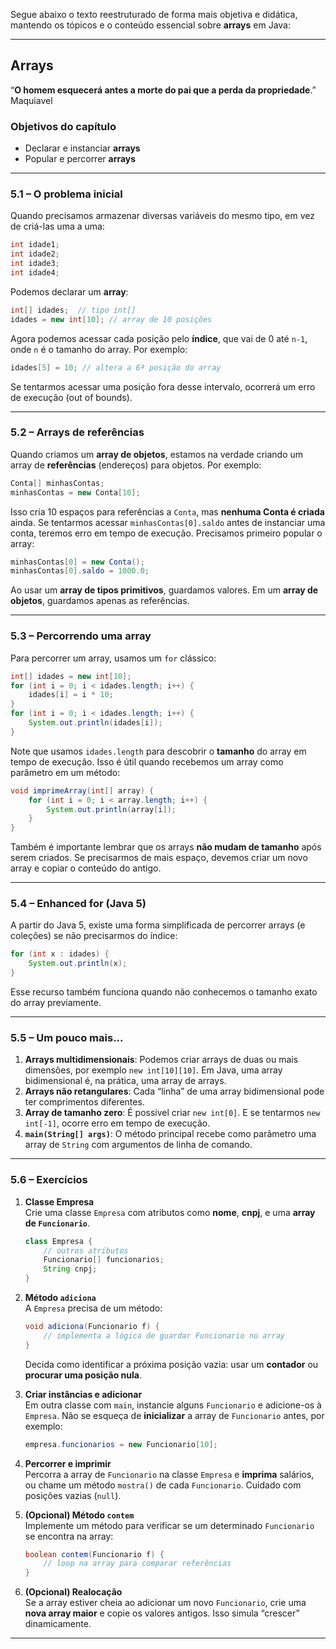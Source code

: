 Segue abaixo o texto reestruturado de forma mais objetiva e didática, mantendo os tópicos e o conteúdo essencial sobre **arrays** em Java:

---

## Arrays

“**O homem esquecerá antes a morte do pai que a perda da propriedade**.”  
Maquiavel

### **Objetivos do capítulo**
- Declarar e instanciar **arrays**  
- Popular e percorrer **arrays**  

---

### **5.1 – O problema inicial**

Quando precisamos armazenar diversas variáveis do mesmo tipo, em vez de criá-las uma a uma:

```java
int idade1;
int idade2;
int idade3;
int idade4;
```

Podemos declarar um **array**:

```java
int[] idades;  // tipo int[]
idades = new int[10]; // array de 10 posições
```

Agora podemos acessar cada posição pelo **índice**, que vai de 0 até `n-1`, onde `n` é o tamanho do array. Por exemplo:

```java
idades[5] = 10; // altera a 6ª posição do array
```

Se tentarmos acessar uma posição fora desse intervalo, ocorrerá um erro de execução (out of bounds).

---

### **5.2 – Arrays de referências**

Quando criamos um **array de objetos**, estamos na verdade criando um array de **referências** (endereços) para objetos. Por exemplo:

```java
Conta[] minhasContas;
minhasContas = new Conta[10];
```

Isso cria 10 espaços para referências a `Conta`, mas **nenhuma Conta é criada** ainda. Se tentarmos acessar `minhasContas[0].saldo` antes de instanciar uma conta, teremos erro em tempo de execução. Precisamos primeiro popular o array:

```java
minhasContas[0] = new Conta();
minhasContas[0].saldo = 1000.0;
```

Ao usar um **array de tipos primitivos**, guardamos valores. Em um **array de objetos**, guardamos apenas as referências.

---

### **5.3 – Percorrendo uma array**

Para percorrer um array, usamos um `for` clássico:

```java
int[] idades = new int[10];
for (int i = 0; i < idades.length; i++) {
    idades[i] = i * 10;
}
for (int i = 0; i < idades.length; i++) {
    System.out.println(idades[i]);
}
```

Note que usamos `idades.length` para descobrir o **tamanho** do array em tempo de execução. Isso é útil quando recebemos um array como parâmetro em um método:

```java
void imprimeArray(int[] array) {
    for (int i = 0; i < array.length; i++) {
        System.out.println(array[i]);
    }
}
```

Também é importante lembrar que os arrays **não mudam de tamanho** após serem criados. Se precisarmos de mais espaço, devemos criar um novo array e copiar o conteúdo do antigo.

---

### **5.4 – Enhanced for (Java 5)**

A partir do Java 5, existe uma forma simplificada de percorrer arrays (e coleções) se não precisarmos do índice:

```java
for (int x : idades) {
    System.out.println(x);
}
```

Esse recurso também funciona quando não conhecemos o tamanho exato do array previamente.

---

### **5.5 – Um pouco mais...**

1. **Arrays multidimensionais**: Podemos criar arrays de duas ou mais dimensões, por exemplo `new int[10][10]`. Em Java, uma array bidimensional é, na prática, uma array de arrays.  
2. **Arrays não retangulares**: Cada “linha” de uma array bidimensional pode ter comprimentos diferentes.  
3. **Array de tamanho zero**: É possível criar `new int[0]`. E se tentarmos `new int[-1]`, ocorre erro em tempo de execução.  
4. **`main(String[] args)`**: O método principal recebe como parâmetro uma array de `String` com argumentos de linha de comando.

---

### **5.6 – Exercícios**

1. **Classe Empresa**  
   Crie uma classe `Empresa` com atributos como **nome**, **cnpj**, e uma **array de `Funcionario`**.  
   ```java
   class Empresa {
       // outros atributos
       Funcionario[] funcionarios;
       String cnpj;
   }
   ```

2. **Método `adiciona`**  
   A `Empresa` precisa de um método:
   ```java
   void adiciona(Funcionario f) {
       // implementa a lógica de guardar Funcionario no array
   }
   ```
   Decida como identificar a próxima posição vazia: usar um **contador** ou **procurar uma posição nula**.

3. **Criar instâncias e adicionar**  
   Em outra classe com `main`, instancie alguns `Funcionario` e adicione-os à `Empresa`. Não se esqueça de **inicializar** a array de `Funcionario` antes, por exemplo:  
   ```java
   empresa.funcionarios = new Funcionario[10];
   ```

4. **Percorrer e imprimir**  
   Percorra a array de `Funcionario` na classe `Empresa` e **imprima** salários, ou chame um método `mostra()` de cada `Funcionario`. Cuidado com posições vazias (`null`).

5. **(Opcional) Método `contem`**  
   Implemente um método para verificar se um determinado `Funcionario` se encontra na array:  
   ```java
   boolean contem(Funcionario f) {
       // loop na array para comparar referências
   }
   ```

6. **(Opcional) Realocação**  
   Se a array estiver cheia ao adicionar um novo `Funcionario`, crie uma **nova array maior** e copie os valores antigos. Isso simula “crescer” dinamicamente.

---
